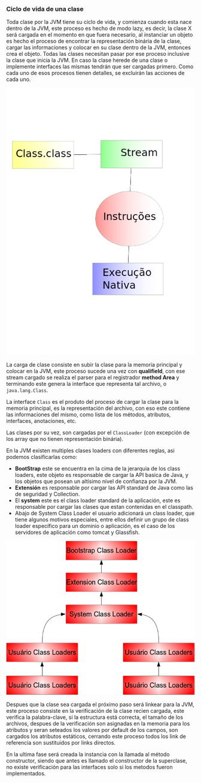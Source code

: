 ### Ciclo de vida de una clase


Toda clase por la JVM tiene su ciclo de vida, y comienza cuando esta nace dentro de la JVM, este proceso es hecho de modo lazy, es decir, la clase X será cargada en el momento en que fuera necesario, al instanciar un objeto es hecho el proceso de encontrar la representación binária de la clase, cargar las informaciones y colocar en su clase dentro de la JVM, entonces crea el objeto. Todas las clases necesitan pasar por ese proceso inclusive la clase que inicia la JVM. En caso la clase herede de una clase o implemente interfaces las mismas tendrán que ser cargadas primero. Como cada uno de esos procesos tienen detalles, se excluirán las acciones de cada uno.	

![El ciclo normal de una clase Java, primero es cargado dentro de la JVM, dentro de la memoria principal y convirtiendo en stream, enseguida sus instrucciones son “traducidas” para la ejecución nativa.](imagens/chapter_5_1.png)



La carga de clase consiste en subir la clase para la memoria principal y colocar en la JVM, este proceso sucede una vez con **qualifield**, con ese stream cargado se realiza el parser para el registrador **method Area** y terminando este genera la interface que representa tal archivo, o `java.lang.Class`. 	

La interface `Class` es el produto del proceso de cargar la clase para la memoria principal, es la representación del archivo, con eso este contiene las informaciones del mismo, como lista de los métodos, atributos, interfaces, anotaciones, etc.

Las clases por su vez, son cargadas por el `ClassLoader` (con excepción de los array que no tienen representación binária).


En la JVM existen multiples clases loaders con diferentes reglas, asi podemos clasificarlas como: 

* **BootStrap** este se encuentra en la cima de la jerarquia de los class loaders, este objeto es responsable de cargar la API basica de Java, y los objetos que posean un altísimo nível de confianza por la JVM. 
* **Extensión** es responsable por cargar las API standard de Java como las de seguridad y Collection. 
* El **system** este es el class loader standard de la aplicación, este es responsable por cargar las clases que estan contenidas en el classpath. 
* Abajo de System Class Loader el usuario adicionará un class loader, que tiene algunos motivos especiales, entre ellos definir un grupo de class loader específico para un dominio o aplicación, es el caso de los servidores de aplicación como tomcat y Glassfish.
 

![Jerarquia de los Class Loaders](imagens/chapter_5_2.png)


Despues que la clase sea cargada el próximo paso será linkear para la JVM, este proceso consiste en la verificación de la clase recien cargada, este verifica la palabra-clave, si la estructura está correcta, el tamaño de los archivos, despues de la verificación son asignadas en la memoria para los atributos y seran seteados los valores por default de los campos, son cargados los atributos estáticos, cerrando este proceso todos los link de referencia son sustituidos por links directos.

En la ultima fase será creada la instancia con la llamada al método constructor, siendo que antes es llamado el constructor de la superclase, no existe verificación para las interfaces solo si los metodos fueron implementados.


